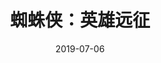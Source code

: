 ---
title: '蜘蛛侠：英雄远征'
date: '2019-07-06'
price: '30.00'
theaters: ['美嘉欢乐影城中关村店']
seat: ['6-12']
remark: ['3D']
---